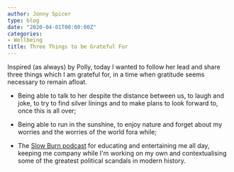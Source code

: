 ```yaml
---
author: Jonny Spicer
type: blog
date: "2020-04-01T00:00:00Z"
categories:
- Wellbeing
title: Three Things to be Grateful For
---
```

Inspired (as always) by Polly, today I wanted to follow her lead and share three things which I am
grateful for, in a time when gratitude seems necessary to remain afloat.

- Being able to talk to her despite the distance between us, to laugh and joke, to try to find silver
linings and to make plans to look forward to, once this is all over;

- Being able to run in the sunshine, to enjoy nature and forget about my worries and the worries of
the world fora while;

- The [Slow Burn podcast](https://podcasts.apple.com/us/podcast/slow-burn/id1315040130)
for educating and entertaining me all day, keeping me company while I'm working on my own and contextualising
some of the greatest political scandals in modern history.
